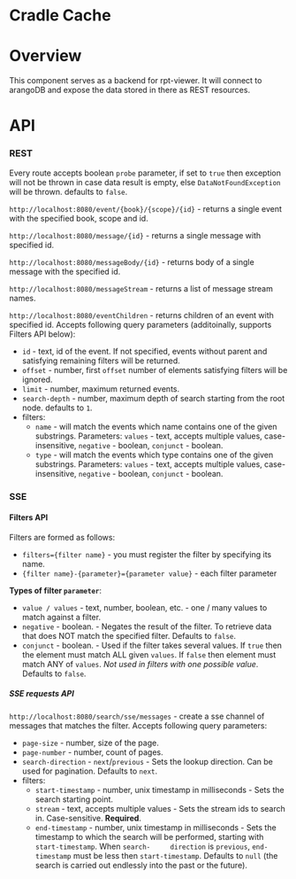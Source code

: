 # Cradle Cache

# Overview
This component serves as a backend for rpt-viewer. It will connect to arangoDB and expose the data stored in there as REST resources.

# API

### REST

Every route accepts boolean `probe` parameter, if set to `true` then exception will not be thrown in case data result is empty, else `DataNotFoundException` will be thrown. defaults to `false`.

`http://localhost:8080/event/{book}/{scope}/{id}` - returns a single event with the specified book, scope and id.

`http://localhost:8080/message/{id}` - returns a single message with specified id.

`http://localhost:8080/messageBody/{id}` - returns body of a single message with the specified id.

`http://localhost:8080/messageStream` - returns a list of message stream names.

`http://localhost:8080/eventChildren` - returns children of an event with specified id. Accepts following query parameters (additoinally, supports Filters API below):
- `id` - text, id of the event. If not specified, events without parent and satisfying remaining filters will be returned.
- `offset` - number, first `offset` number of elements satisfying filters will be ignored.
- `limit` - number, maximum returned events.
- `search-depth` - number, maximum depth of search starting from the root node. defaults to `1`.
- filters:
  - `name` - will match the events which name contains one of the given substrings. Parameters: `values` - text, accepts multiple values, case-insensitive, `negative`    - boolean, `conjunct` - boolean.  
  - `type` - will match the events which type contains one of the given substrings. Parameters: `values` - text, accepts multiple values, case-insensitive, `negative`    - boolean, `conjunct` - boolean.  

### SSE

#### Filters API

Filters are formed as follows:
- `filters={filter name}` - you must register the filter by specifying its name.  
- `{filter name}-{parameter}={parameter value}` - each filter parameter

****Types of filter `parameter`****:
- `value / values` - text, number, boolean, etc. - one / many values to match against a filter.
- `negative` - boolean. - Negates the result of the filter. To retrieve data that does NOT match the specified filter. Defaults to `false`.
- `conjunct` - boolean. - Used if the filter takes several values. If `true` then the element must match ALL given `values`. If `false` then element must match ANY of `values`. *Not used in filters with one possible value*. Defaults to `false`.

##### SSE requests API

`http://localhost:8080/search/sse/messages` - create a sse channel of messages that matches the filter. Accepts following query parameters:
- `page-size` - number, size of the page. 
- `page-number` - number, count of pages.
- `search-direction` - `next`/`previous` - Sets the lookup direction. Can be used for pagination. Defaults to `next`.
- filters:
  - `start-timestamp` - number, unix timestamp in milliseconds - Sets the search starting point. 
  - `stream` - text, accepts multiple values - Sets the stream ids to search in. Case-sensitive. **Required**. 
  - `end-timestamp` - number, unix timestamp in milliseconds - Sets the timestamp to which the search will be performed, starting with `start-timestamp`. When `search-     direction` is `previous`, `end-timestamp` must be less then `start-timestamp`. Defaults to `null` (the search is carried out endlessly into the past or the future).

